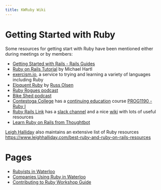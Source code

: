 ```yaml
---
title: KWRuby Wiki
---
```


# Getting Started with Ruby

Some resources for getting start with Ruby have been mentioned either during
meetings or by members:

* [Getting Started with Rails - Rails Guides](https://www.railstutorial.org/)
* [Ruby on Rails Tutorial](https://www.railstutorial.org/) by Michael Hartl
* [exercism.io](http://exercism.io/), a service to trying and learning
  a variety of languages including Ruby
* [Eloquent Ruby](http://eloquentruby.com/) by [Russ Olsen](http://russolsen.com/)
* [Ruby Rogues podcast](https://devchat.tv/ruby-rogues)
* [Bike Shed podcast](http://bikeshed.fm/18)
* [Contestoga College](http://www.conestogac.on.ca) has a [continuing education](http://www.conestogac.on.ca/continuing-education/) course [PROG1190 - Ruby I](https://studentportal.conestogac.on.ca/StudentPortal/Default.aspx?mgid=0&smid=5&ssmid=0&Key=PROG1190&CRSId=25819)
* [Ruby Rails Link](https://www.rubyonrails.link/) has a [slack channel](https://rubyonrails-link.slack.com/)
  and a nice [wiki](https://github.com/railslink/resources/wiki/Guide-to-Learning-Ruby-on-Rails) with lots of useful resources
* [Learn Ruby on Rails from Thoughtbot](https://thoughtbot.com/upcase/rails)

[Leigh Halliday](https://www.leighhalliday.com) also maintains an extensive
list of Ruby resources https://www.leighhalliday.com/best-ruby-and-ruby-on-rails-resources

# Pages

* [Rubyists in Waterloo](/wiki/rubyists_in_waterloo)
* [Companies Using Ruby in Waterloo](/wiki/companies_using_ruby_in_waterloo)
* [Contributing to Ruby Workshop Guide](/wiki/contributing_to_ruby_workshop_guide)
